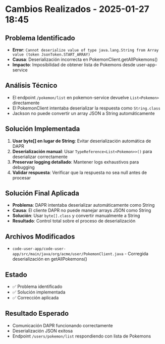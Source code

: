 # Cambios Realizados - 2025-01-27 18:45

## Problema Identificado
- **Error**: `Cannot deserialize value of type java.lang.String from Array value (token JsonToken.START_ARRAY)`
- **Causa**: Deserialización incorrecta en PokemonClient.getAllPokemons()
- **Impacto**: Imposibilidad de obtener lista de Pokemons desde user-app-service

## Análisis Técnico
- El endpoint `/pokemon/list` en pokemon-service devuelve `List<Pokemon>` directamente
- El PokemonClient intentaba deserializar la respuesta como `String.class`
- Jackson no puede convertir un array JSON a String automáticamente

## Solución Implementada
1. **Usar byte[] en lugar de String**: Evitar deserialización automática de DAPR
2. **Deserialización manual**: Usar `TypeReference<List<Pokemon>>()` para deserializar correctamente
3. **Preservar logging detallado**: Mantener logs exhaustivos para debugging
4. **Validar respuesta**: Verificar que la respuesta no sea null antes de procesar

## Solución Final Aplicada
- **Problema**: DAPR intentaba deserializar automáticamente como String
- **Causa**: El cliente DAPR no puede manejar arrays JSON como String
- **Solución**: Usar `byte[].class` y convertir manualmente a String
- **Resultado**: Control total sobre el proceso de deserialización

## Archivos Modificados
- `code-user-app/code-user-app/src/main/java/org/acme/user/PokemonClient.java` - Corregida deserialización en getAllPokemons()

## Estado
- ✅ Problema identificado
- ✅ Solución implementada
- ✅ Corrección aplicada

## Resultado Esperado
- Comunicación DAPR funcionando correctamente
- Deserialización JSON exitosa
- Endpoint `/users/pokemon/list` respondiendo con lista de Pokemons 